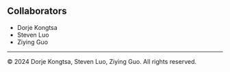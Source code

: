 ## Collaborators
- Dorje Kongtsa
- Steven Luo
- Ziying Guo

---

© 2024 Dorje Kongtsa, Steven Luo, Ziying Guo. All rights reserved.
